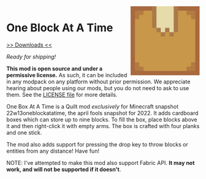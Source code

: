 <img src="icon.png" align="right" width="180px"/>

# One Block At A Time


[>> Downloads <<](https://github.com/LemmaEOF/mc-aprilfools-2022/releases)

*Ready for shipping!*

**This mod is open source and under a permissive license.** As such, it can be included in any modpack on any platform without prior permission. We appreciate hearing about people using our mods, but you do not need to ask to use them. See the [LICENSE file](LICENSE) for more details.

One Box At A Time is a Quilt mod *exclusively* for Minecraft snapshot 22w13oneblockatatime, the april fools snapshot for 2022.
It adds cardboard boxes which can store up to nine blocks. To fill the box, place blocks above it and then right-click it with empty arms.
The box is crafted with four planks and one stick.

The mod also adds support for pressing the drop key to throw blocks or entities from any distance! Have fun!

NOTE: I've attempted to make this mod also support Fabric API. **It may not work, and will not be supported if it doesn't**.
